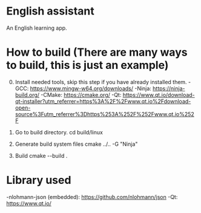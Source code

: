# English assistant
An English learning app.

# How to build (There are many ways to build, this is just an example)
0. Install needed tools, skip this step if you have already installed them.
-GCC: https://www.mingw-w64.org/downloads/
-Ninja: https://ninja-build.org/
-CMake: https://cmake.org/
-Qt: https://www.qt.io/download-qt-installer?utm_referrer=https%3A%2F%2Fwww.qt.io%2Fdownload-open-source%3Futm_referrer%3Dhttps%253A%252F%252Fwww.qt.io%252F

1. Go to build directory.
  cd build/linux

2. Generate build system files
  cmake ../.. -G "Ninja"

3. Build
  cmake --build .

# Library used
-nlohmann-json (embedded): https://github.com/nlohmann/json
-Qt: https://www.qt.io/
